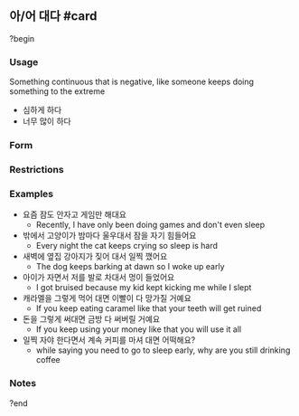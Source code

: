 ## 아/어 대다 #card
?begin
### Usage
Something continuous that is negative, like someone keeps doing something to the extreme
- 심하게 하다
- 너무 많이 하다
### Form
### Restrictions
### Examples
* 요즘 잠도 안자고 게임만 해대요
	* Recently, I have only been doing games and don't even sleep
* 밖에서 고양이가 밤마다 울우대서 잠을 자기 힘들어요
	* Every night the cat keeps crying so sleep is hard
* 새벽에 옆집 강아지가 짖어 대서 일찍 깼어요
	* The dog keeps barking at dawn so I woke up early
* 아이가 자면서 저를 발로 차대서 멍이 들었어요
	* I got bruised because my kid kept kicking me while I slept
* 캐라멜을 그렇게 먹어 대면 이빨이 다 망가질 거예요
	* If you keep eating caramel like that your teeth will get ruined
* 돈을 그렇게 써대면 금방 다 써버릴 거예요
	* If you keep using your money like that you will use it all
* 일찍 자야 한다면서 계속 커피를 마셔 대면 어떡해요?
	* while saying you need to go to sleep early, why are you still drinking coffee
### Notes
?end
